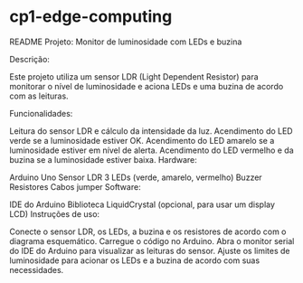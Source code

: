 # cp1-edge-computing

README
Projeto: Monitor de luminosidade com LEDs e buzina

Descrição:

Este projeto utiliza um sensor LDR (Light Dependent Resistor) para monitorar o nível de luminosidade e aciona LEDs e uma buzina de acordo com as leituras.

Funcionalidades:

Leitura do sensor LDR e cálculo da intensidade da luz.
Acendimento do LED verde se a luminosidade estiver OK.
Acendimento do LED amarelo se a luminosidade estiver em nível de alerta.
Acendimento do LED vermelho e da buzina se a luminosidade estiver baixa.
Hardware:

Arduino Uno
Sensor LDR
3 LEDs (verde, amarelo, vermelho)
Buzzer
Resistores
Cabos jumper
Software:

IDE do Arduino
Biblioteca LiquidCrystal (opcional, para usar um display LCD)
Instruções de uso:

Conecte o sensor LDR, os LEDs, a buzina e os resistores de acordo com o diagrama esquemático.
Carregue o código no Arduino.
Abra o monitor serial do IDE do Arduino para visualizar as leituras do sensor.
Ajuste os limites de luminosidade para acionar os LEDs e a buzina de acordo com suas necessidades.




